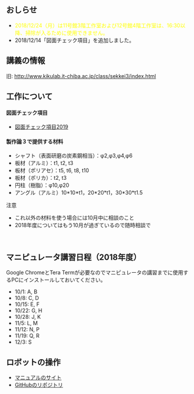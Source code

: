 <h2>おしらせ</h2>
<ul>
 	<li><span style="color: #ffff00;">2018/12/24（月）は11号館3階工作室および12号館4階工作室は、16:30以降、掃除が入るために使用できません。</span></li>
 	<li>2018/12/14「図面チェック項目」を追加しました。</li>
</ul>
<h2>講義の情報</h2>
旧: <a href="http://www.kikulab.it-chiba.ac.jp/class/sekkei3/index.html">http://www.kikulab.it-chiba.ac.jp/class/sekkei3/index.html</a>
<h2>工作について</h2>
<h4>図面チェック項目</h4>
<ul>
 	<li><a href="https://lab.ueda.tech/wp-content/uploads/2018/12/図面チェック項目2019.pdf">図面チェック項目2019</a></li>
</ul>
<h4>製作論３で提供する材料</h4>
<ul>
 	<li>シャフト（表面研磨の炭素鋼相当）：φ2,φ3,φ4,φ6</li>
 	<li>板材（アルミ）：t1, t2, t3</li>
 	<li>板材（ポリアセ）：t5, t6, t8, t10</li>
 	<li>板材（ポリカ）：t2, t3</li>
 	<li>円柱（樹脂）：φ10,φ20</li>
 	<li>アングル（アルミ）10*10*t1，20*20*t1，30<wbr />*30*t1.5</li>
</ul>
注意
<ul>
 	<li>これ以外の材料を使う場合には10月中に相談のこと</li>
 	<li>2018年度についてはもう10月が過ぎているので随時相談で</li>
</ul>
&nbsp;
<h2>マニピュレータ講習日程（2018年度）</h2>
Google ChromeとTera Termが必要なのでマニピュレータの講習までに使用するPCにインストールしておいてください。
<ul>
 	<li>10/1: A, B</li>
 	<li>10/8: C, D</li>
 	<li>10/15: E, F</li>
 	<li>10/22: G, H</li>
 	<li>10/28: J, K</li>
 	<li>11/5: L, M</li>
 	<li>11/12: N, P</li>
 	<li>11/19: Q, R</li>
 	<li>12/3: S</li>
</ul>
<h2>ロボットの操作</h2>
<ul>
 	<li><a href="https://ryuichiueda.github.io/RobotDesign3/index.html">マニュアルのサイト</a></li>
 	<li><a href="https://github.com/ryuichiueda/RobotDesign3">GitHubのリポジトリ</a></li>
</ul>
